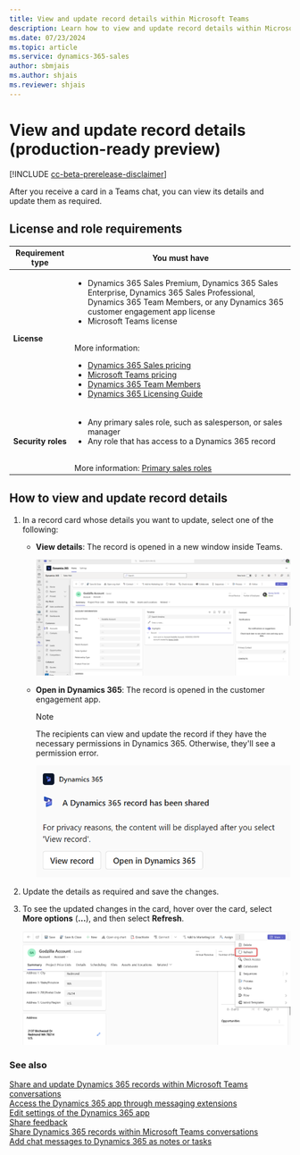 ```yaml
---
title: View and update record details within Microsoft Teams
description: Learn how to view and update record details within Microsoft Teams
ms.date: 07/23/2024
ms.topic: article
ms.service: dynamics-365-sales
author: sbmjais
ms.author: shjais
ms.reviewer: shjais 
---
```


# View and update record details (production-ready preview)

[!INCLUDE [cc-beta-prerelease-disclaimer](../../includes/cc-beta-prerelease-disclaimer.md)]

After you receive a card in a Teams chat, you can view its details and update them as required.

## License and role requirements

| Requirement type | You must have |
|-----------------------|---------|
| **License** | <ul><li>Dynamics 365 Sales Premium, Dynamics 365 Sales Enterprise, Dynamics 365 Sales Professional, Dynamics 365 Team Members, or any Dynamics 365 customer engagement app license</li> <li>Microsoft Teams license</li></ul>  <br>More information: <ul><li>[Dynamics 365 Sales pricing](https://dynamics.microsoft.com/sales/pricing/)</li><li>[Microsoft Teams pricing](https://www.microsoft.com/microsoft-teams/compare-microsoft-teams-options?activetab=pivot:primaryr2&rtc=1)</li><li>[Dynamics 365 Team Members](/dynamics365/get-started/team-members-license)</li><li>[Dynamics 365 Licensing Guide](https://go.microsoft.com/fwlink/?LinkId=866544&clcid=0x409)</li></ul> |
| **Security roles** | <ul><li>Any primary sales role, such as salesperson, or sales manager</li><li>Any role that has access to a Dynamics 365 record</li></ul> <br>  More information: [Primary sales roles](../security-roles-for-sales.md#primary-sales-roles)|

## How to view and update record details 

1.  In a record card whose details you want to update, select one of the following:

    - **View details**: The record is opened in a new window inside Teams.
    
        ![Interactive card within Teams](media/me-view-details-teams..png "Interactive card within Teams")

    -  **Open in Dynamics 365**: The record is opened in the customer engagement app.

        > [!NOTE]
        > The recipients can view and update the record if they have the necessary permissions in Dynamics 365. Otherwise, they'll see a permission error.

        ![Interactive card in the customer engagement app](media/me-info-card..png "Interactive card in the customer engagement app")

2.  Update the details as required and save the changes.

3.  To see the updated changes in the card, hover over the card, select **More options** (**…**), and then select **Refresh**.

    ![Refresh the card](media/me-refresh-card..png "Refresh the card")

### See also

[Share and update Dynamics 365 records within Microsoft Teams conversations](share-d365-record-overview.md)   
[Access the Dynamics 365 app through messaging extensions](access-d365-app.md)   
[Edit settings of the Dynamics 365 app](edit-d365-app.md)    
[Share feedback](share-feedback-d365-app.md)    
[Share Dynamics 365 records within Microsoft Teams conversations](share-dynamics-records-in-teams.md)   
[Add chat messages to Dynamics 365 as notes or tasks](add-chat-d365.md)   
